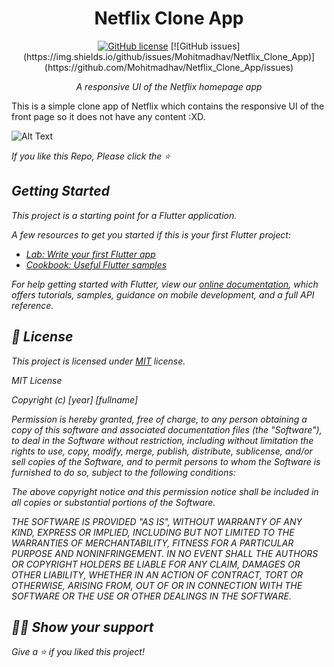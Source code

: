 <h1 align="center">Netflix Clone App</h1>
<div align="center">
<a href="https://github.com/Mohitmadhav/Netflix_Clone_App/blob/main/LICENSE"><img alt="GitHub license" src="https://img.shields.io/github/license/Mohitmadhav/Netflix_Clone_App?label=Licence"></a>
[![GitHub issues](https://img.shields.io/github/issues/Mohitmadhav/Netflix_Clone_App)](https://github.com/Mohitmadhav/Netflix_Clone_App/issues)
</div>
<p align="center"><i>A responsive UI of the Netflix homepage app</i></p>
This is a simple clone app of Netflix which contains the responsive UI of the front page so it does not have any content :XD.

<br>

![Alt Text](https://github.com/Mohitmadhav/Netflix-Clone-gif/blob/main/Netflix%20Demo.gif)
<p align="center"><i>

If you like this Repo, Please click the :star:

## Getting Started

This project is a starting point for a Flutter application.

A few resources to get you started if this is your first Flutter project:

- [Lab: Write your first Flutter app](https://flutter.dev/docs/get-started/codelab)
- [Cookbook: Useful Flutter samples](https://flutter.dev/docs/cookbook)

For help getting started with Flutter, view our
[online documentation](https://flutter.dev/docs), which offers tutorials,
samples, guidance on mobile development, and a full API reference.

## :pencil: License

This project is licensed under [MIT](https://opensource.org/licenses/MIT) license.

MIT License

Copyright (c) [year] [fullname]

Permission is hereby granted, free of charge, to any person obtaining a copy
of this software and associated documentation files (the "Software"), to deal
in the Software without restriction, including without limitation the rights
to use, copy, modify, merge, publish, distribute, sublicense, and/or sell
copies of the Software, and to permit persons to whom the Software is
furnished to do so, subject to the following conditions:

The above copyright notice and this permission notice shall be included in all
copies or substantial portions of the Software.

THE SOFTWARE IS PROVIDED "AS IS", WITHOUT WARRANTY OF ANY KIND, EXPRESS OR
IMPLIED, INCLUDING BUT NOT LIMITED TO THE WARRANTIES OF MERCHANTABILITY,
FITNESS FOR A PARTICULAR PURPOSE AND NONINFRINGEMENT. IN NO EVENT SHALL THE
AUTHORS OR COPYRIGHT HOLDERS BE LIABLE FOR ANY CLAIM, DAMAGES OR OTHER
LIABILITY, WHETHER IN AN ACTION OF CONTRACT, TORT OR OTHERWISE, ARISING FROM,
OUT OF OR IN CONNECTION WITH THE SOFTWARE OR THE USE OR OTHER DEALINGS IN THE
SOFTWARE.

## :man_astronaut: Show your support

Give a ⭐️ if you liked this project!
